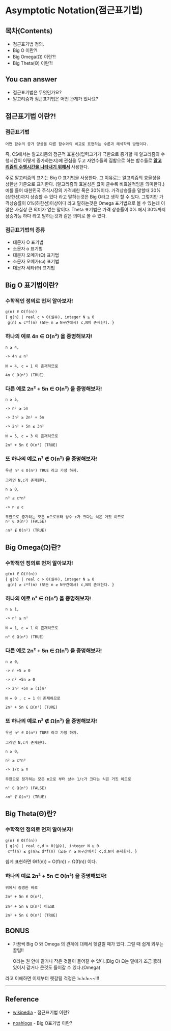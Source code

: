 # Asymptotic Notation(점근표기법)
## 목차(Contents)
- 점근표기법 정의.
- Big O 이란?!
- Big Omega(Ω) 이란?!
- Big Theta(Θ) 이란?!


## You can answer
- 점근표기법은 무엇인가요?
- 알고리즘과 점근표기법은 어떤 관계가 있나요?


## 점근표기법 이란?!
### 점근표기법
    어떤 함수의 증가 양상을 다른 함수와의 비교로 표현하는 수론과 해석학의 방법이다.

즉, CS에서는 알고리즘의 점근적 효율성(입력크기가 극한으로 증가할 때 알고리즘의 수행시간이 어떻게 증가하는지)에 관심을 두고 자연수들의 집합으로 하는 함수들로 <u>__알고리즘의 수행시간을 나타내기 위해서__</u> 사용한다.

주로 알고리즘의 표기는 Big O 표기법을 사용한다. 그 이유로는 알고리즘의 효율성을 상한선 기준으로 표기한다. (알고리즘의 효율성은 값이 클수록 비효율적임을 의미한다.)
예를 들어 대한민국 주식시장의 가격제한 폭은 30%이다. 가격상승률을 말할때 30%(상한선)까지 상승할 수 있다 라고 말하는것은 Big O라고 생각 할 수 있다. 그렇지만 가격상승률이 0%(하한선)이상이다 라고 말하는것은 Omega 표기법으로 볼 수 있는데 이 말은 사실상 큰 의미가 없는 말이다.
Theta 표기법은 가격 상승률이 0% 에서 30%까지 상승가능 하다 라고 말하는것과 같은 의미로 볼 수 있다.
### 점근표기법의 종류
- 대문자 O 표기법
- 소문자 o 표기법
- 대문자 오메가(Ω) 표기법
- 소문자 오메가(ω) 표기법
- 대문자 세타(Θ) 표기법

## Big O 표기법이란?
### 수학적인 정의로 먼저 알아보자!
    g(n) ∈ O(f(n))
    { g(n) | real c > 0(실수), integer N ≥ 0
     g(n) ≤ c*f(n) (모든 n ≥ N구간에서) c,N이 존재한다. }


### 하나의 예로 4n ∈ O(n²) 을 증명해보자!

    n ≥ 4,

    -> 4n ≤ n²

    N = 4, c = 1 이 존재하므로

    4n ∈ O(n²) (TRUE)


### 다른 예로 2n² + 5n ∈ O(n²) 을 증명해보자!

    n ≥ 5,

    -> n² ≥ 5n

    -> 3n² ≥ 2n² + 5n

    -> 2n² + 5n ≤ 3n²

    N = 5, c = 3 이 존재하므로

    2n² + 5n ∈ O(n²) (TRUE)

### 또 하나의 예로 n³ ∉ O(n²) 을 증명해보자!

    우선 n³ ∈ O(n²) TRUE 라고 가정 하자.

    그러면 N,c가 존재한다.

    n ≥ 0,

    n³ ≤ c*n²

    -> n ≤ c

    무한으로 증가하는 모든 n으로부터 상수 c가 크다는 식은 거짓 이므로
    n³ ∈ O(n²) (FALSE)

    ∴n³ ∉ O(n²) (TRUE)
## Big Omega(Ω)란?
### 수학적인 정의로 먼저 알아보자!
    g(n) ∈ Ω(f(n))
    { g(n) | real c > 0(실수), integer N ≥ 0
     g(n) ≥ c*f(n) (모든 n ≥ N구간에서) c,N이 존재한다. }

### 하나의 예로 n³ ∈ Ω(n²) 을 증명해보자!
    n ≥ 1,

    -> n³ ≥ n²

    N = 1, c = 1 이 존재하므로

    n³ ∈ Ω(n²) (TRUE)

### 다른 예로 2n² + 5n ∈ Ω(n²) 을 증명해보자!
    n ≥ 0,

    -> n +5 ≥ 0

    -> n² +5n ≥ 0

    -> 2n² +5n ≥ (1)n²

    N = 0 , c = 1 이 존재하므로

    2n² + 5n ∈ Ω(n²) (TURE)

### 또 하나의 예로 n² ∉ Ω(n³) 을 증명해보자!
    우선 n² ∈ Ω(n³) TURE 라고 가정 하자.

    그러면 N,c가 존재한다.

    n ≥ 0,

    n² ≥ c*n³

    -> 1/c ≥ n

    무한으로 정가하는 모든 n으로 부터 상수 1/c가 크다는 식은 거짓 이므로

    n² ∈ Ω(n³) (FALSE)

    ∴n² ∉ Ω(n³) (TRUE)

## Big Theta(Θ)란?
### 수학적인 정의로 먼저 알아보자!
    g(n) ∈ Θ(f(n))
    { g(n) | real c,d > 0(실수), integer N ≥ 0
     c*f(n) ≤ g(n)≤ d*f(n) (모든 n ≥ N구간에서) c,d,N이 존재한다. }

쉽게 표현하면 Θ(f(n)) = O(f(n)) ∩ Ω(f(n)) 이다.

### 하나의 예로 2n² + 5n ∈ Θ(n²) 을 증명해보자!
    위에서 증명한 바로

    2n² + 5n ∈ O(n²),

    2n² + 5n ∈ Ω(n²) 이므로

    2n² + 5n ∈ Θ(n²) (TRUE)


## BONUS
- 가끔씩 Big O 와 Omega 의 관계에 대해서 헷갈릴 때가 있다. 그럴 때 쉽게 외우는 꿀팁!!

    O라는 원 안에 같거나 작은 것들이 들어갈 수 있다.(Big O)
    Ω는 밑에가 조금 뚫려 있어서 같거나 큰것도 들어갈 수 있다.(Omega)

라고 이해하면 이제부터 헷갈릴 걱정은 노노노~~!!!

---
## Reference
- [wikipedia](https://ko.wikipedia.org/wiki/%EC%A0%90%EA%B7%BC_%ED%91%9C%EA%B8%B0%EB%B2%95) - 점근표기법 이란?

- [noahlogs](https://noahlogs.tistory.com/27) - Big O표기법 이란?
